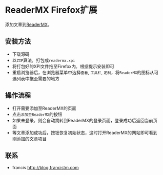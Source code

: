 # ReaderMX Firefox扩展

添加文章到[ReaderMX](http://www.reader.mx)。

## 安装方法

- 下载源码
- 以`ZIP`算法，打包成`readermx.xpi`
- 将打包好的XPI文件拖至Firefox内，根据提示安装即可
- 重启浏览器后，在浏览器菜单中选择`查看`, `工具栏`, `定制`，将`ReaderMX`的图标从可选列表中拖至需要的地方

## 操作流程

- 打开需要添加至ReaderMX的页面
- 点击`添加至ReaderMX`的按钮
- 如果未登录，则会自动跳转到ReaderMX的登录页面，登录成功后返回当前页面
- 等文章添加成功后，按钮恢复初始状态，这时打开ReaderMX的网站即可看到刚添加的文章项目

## 联系
- francis <http://blog.francistm.com>
